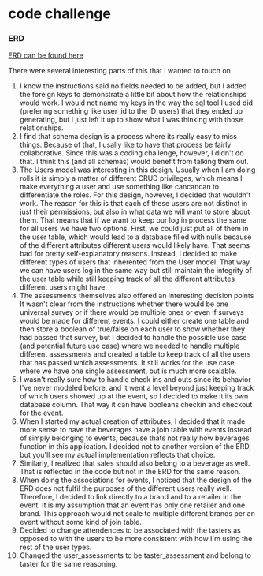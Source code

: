 # code challenge

### ERD
[ERD can be found here]([http://imgur.com/atV8FIb)

There were several interesting parts of this that I wanted to touch on
1) I know the instructions said no fields needed to be added, but I added the foreign keys to demonstrate a little bit about how the relationships would work. I would not name my keys in the way the sql tool I used did (prefering something like user_id to the ID_users) that they ended up generating, but I just left it up to show what I was thinking with those relationships.
2) I find that schema design is a process where its really easy to miss things. Because of that, I usally like to have that process be fairly collaborative. Since this was a coding challenge, however, I didn't do that. I think this (and all schemas) would benefit from talking them out.
3) The Users model was interesting in this design. Usually when I am doing rolls it is simply a matter of different CRUD privileges, which means I make everything a user and use something like cancancan to differentiate the roles. For this design, however, I decided that wouldn't work. The reason for this is that each of these users are not distinct in just their permissions, but also in what data we will want to store about them. That means that if we want to keep our log in process the same for all users we have two options. First, we could just put all of them in the user table, which would lead to a database filled with nulls because of the different attributes different users would likely have. That seems bad for pretty self-explanatory reasons. Instead, I decided to make different types of users that inherented from the User model. That way we can have users log in the same way but still maintain the integrity of the user table while still keeping track of all the different attributes different users might have.
4) The assessments themselves also offered an interesting decision points It wasn't clear from the instructions whether there would be one universal survey or if there would be multiple ones or even if surveys would be made for different events. I could either create one table and then store a boolean of true/false on each user to show whether they had passed that survey, but I decided to handle the possible use case (and potential future use case) where we needed to handle multiple different assessments and created a table to keep track of all the users that has passed which assessments. It still works for the use case where we have one single assessment, but is much more scalable. 
5) I wasn't really sure how to handle check ins and outs since its behavior I've never modeled before, and it went a level beyond just keeping track of which users showed up at the event, so I decided to make it its own database column. That way it can have booleans checkin and checkout for the event. 
6) When I started my actual creation of attributes, I decided that it made more sense to have the beverages have a join table with events instead of simply belonging to events, because thats not really how beverages function in this application. I decided not to another version of the ERD, but you'll see my actual implementation reflects that choice.
7) Similarly, I realized that sales should also belong to a beverage as well. That is reflected in the code but not in the ERD for the same reason.
8) When doing the associations for events, I noticed that the design of the ERD does not fulfil the purposes of the different users really well. Therefore, I decided to link directly to a brand and to a retailer in the event. It is my assumption that an event has only one retailer and one brand. This approach would not scale to multiple different brands per an event without some kind of join table.
9) Decided to change attendences to be associated with the tasters as opposed to with the users to be more consistent with how I'm using the rest of the user types.
10) Changed the user_assessments to be taster_assessment and belong to taster for the same reasoning.